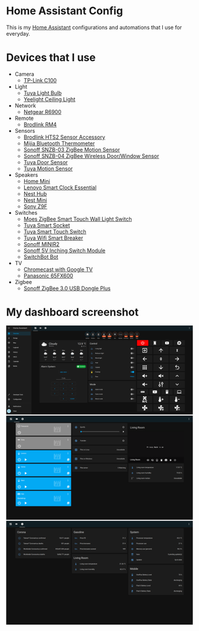 # Home Assistant Config
  This is my [Home Assistant](https://www.home-assistant.io/) configurations and automations that I use for everyday.


# Devices that I use
  * Camera
    * [TP-Link C100](https://www.kasasmart.com/us/products/security-cameras/kasa-cam-spot-kc100)
  * Light
    * [Tuya Light Bulb](https://expo.tuya.com/product/761039)
    * [Yeelight Ceiling Light](https://www.amazon.co.uk/Yeelight-Bluetooth-2700K-6000K-Temperature-Adjustable/dp/B07DGSTN1J)
  * Network
    * [Netgear R6900](https://www.amazon.com/NETGEAR-Nighthawk-AC1900-Smart-Router/dp/B01I5T9KVC)
  * Remote
    * [Brodlink RM4](https://www.amazon.com/Broadlink-RM4-Universal-Control-Compatible/dp/B07ZSF46BX)
  * Sensors
    * [Brodlink HTS2 Sensor Accessory](https://www.amazon.com/Broadlink-Accessory-Temperature-Humidity-Monitor/dp/B081F3C4T4?language=en_US&th=1)
    * [Mijia Bluetooth Thermometer](https://www.amazon.com/saikang-Bluetooth-Thermometer-Wireless-Hygrometer/dp/B083Y1D8WB)
    * [Sonoff SNZB-03 ZigBee Motion Sensor](https://sonoff.tech/product/smart-home-security/snzb-03/)    
    * [Sonoff SNZB-04 ZigBee Wireless Door/Window Sensor](https://sonoff.tech/product/smart-home-security/snzb-04/)
    * [Tuya Door Sensor](https://expo.tuya.com/product/790054)
    * [Tuya Motion Sensor](https://expo.tuya.com/product/374497)
  * Speakers
    * [Home Mini](https://store.google.com/us/product/google_home_mini_first_gen?hl=en-US)
    * [Lenovo Smart Clock Essential](https://www.lenovo.com/us/en/virtual-reality-and-smart-devices/smart-home/smart-home-series/Smart-Clock-Essential/p/ZZISZSDCD05)
    * [Nest Hub](https://store.google.com/us/product/google_nest_hub?hl=en-US)
    * [Nest Mini](https://store.google.com/us/product/google_nest_mini?hl=en-US)
    * [Sony Z9F](https://www.sony.com/electronics/sound-bars/ht-z9f)
  * Switches 
    * [Moes ZigBee Smart Touch Wall Light Switch](https://www.amazon.com/MOES-Requires-Neutral-Capacitor-Control/dp/B08X3BNQ3X?&linkCode=sl1&tag=ehsmart-20&linkId=d1e6e73da7849627bb24871856ca4dfe&language=en_US&ref_=as_li_ss_tl)
    * [Tuya Smart Socket](https://expo.tuya.com/product/373725)
    * [Tuya Smart Touch Switch](https://expo.tuya.com/product/798053)
    * [Tuya Wifi Smart Breaker](https://expo.tuya.com/product/839638)
    * [Sonoff MINIR2](https://sonoff.tech/product/diy-smart-switch/minir2/)
    * [Sonoff 5V Inching Switch Module](https://www.amazon.com/Onyehn-Channel-Inching-Self-locking-Wireless/dp/B07GZJP5BK/ref=sr_1_14?crid=1KJ3HMX5E7BDP&keywords=sonoff+5v&qid=1643549376&sprefix=sonoff+5vf%2Caps%2C256&sr=8-14)
    * [SwitchBot Bot](https://www.switch-bot.com/products/switchbot-bot)
  * TV
    * [Chromecast with Google TV](https://store.google.com/us/product/chromecast_google_tv?hl=en-US)
    * [Panasonic 65FX600](https://www.panasonic.com/ca/support/discontinued/televisions-home-entertainment/tc-65fx600.html)
  * Zigbee
    * [Sonoff ZigBee 3.0 USB Dongle Plus](https://sonoff.tech/product/diy-smart-switch/sonoff-dongle-plus/)

# My dashboard screenshot
![Dashboard_1](https://github.com/OmarHuang/Home-Assistant-Config/blob/master/img/Dashboard_1.png)
![Dashboard_2](https://github.com/OmarHuang/Home-Assistant-Config/blob/master/img/Dashboard_2.png)
![Dashboard_3](https://github.com/OmarHuang/Home-Assistant-Config/blob/master/img/Dashboard_3.png)
